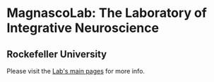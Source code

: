 # MagnascoLab: The Laboratory of Integrative Neuroscience 
## Rockefeller University

Please visit the [Lab's main pages](https://sur.rockefeller.edu/) for more info. 
